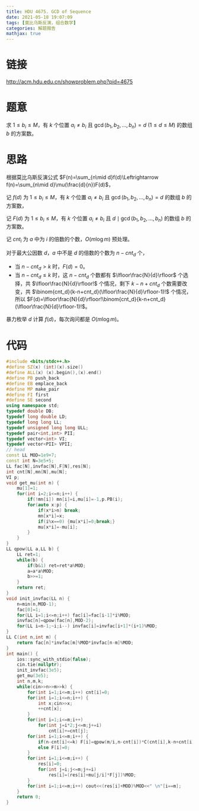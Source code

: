 ```yaml
---
title: HDU 4675. GCD of Sequence
date: 2021-05-18 19:07:09
tags: [莫比乌斯反演，组合数学]
categories: 解题报告
mathjax: true
---
```


# 链接

<http://acm.hdu.edu.cn/showproblem.php?pid=4675>

# 题意

求 $1\le b_i \le M$，有 $k$ 个位置 $a_i\neq b_i$ 且 $\gcd(b_1,b_2,\dots,b_n)=d$ $(1\le d \le M)$ 的数组 $b$ 的方案数。

<!--more-->

# 思路

根据莫比乌斯反演公式 $F(n)=\sum_{n\mid d}f(d)\Leftrightarrow f(n)=\sum_{n\mid d}\mu(\frac{d}{n})F(d)$，

记 $f(d)$ 为 $1\le b_i \le M$，有 $k$ 个位置 $a_i\neq b_i$ 且 $\gcd(b_1,b_2,\dots,b_n)=d$ 的数组 $b$ 的方案数，

记 $F(d)$ 为 $1\le b_i \le M$，有 $k$ 个位置 $a_i\neq b_i$ 且 $d\mid \gcd(b_1,b_2,\dots,b_n)$ 的数组 $b$ 的方案数。

记 $cnt_i$ 为 $a$ 中为 $i$ 的倍数的个数，$O(m\log m)$ 预处理。

对于最大公因数 $d$，$a$ 中不是 $d$ 的倍数的个数为 $n-cnt_d$ 个，

- 当 $n-cnt_d>k$ 时，$F(d)=0$。
- 当 $n-cnt_d\le k$ 时，这 $n-cnt_d$ 个数都有 $\lfloor\frac{N}{d}\rfloor$ 个选择，共 $\lfloor\frac{N}{d}\rfloor!$ 个情况，剩下 $k-n+cnt_d$ 个数需要改变，共 $\binom{cnt_d}{k-n+cnt_d}(\lfloor\frac{N}{d}\rfloor-1)!$ 个情况，所以 $F(d)=\lfloor\frac{N}{d}\rfloor!\binom{cnt_d}{k-n+cnt_d}(\lfloor\frac{N}{d}\rfloor-1)!$。

暴力枚举 $d$ 计算 $f(d)$，每次询问都是 $O(m\log m)$。


# 代码

```cpp
#include <bits/stdc++.h>
#define SZ(x) (int)(x).size()
#define ALL(x) (x).begin(),(x).end()
#define PB push_back
#define EB emplace_back
#define MP make_pair
#define FI first
#define SE second
using namespace std;
typedef double DB;
typedef long double LD;
typedef long long LL;
typedef unsigned long long ULL;
typedef pair<int,int> PII;
typedef vector<int> VI;
typedef vector<PII> VPII;
// head
const LL MOD=1e9+7;
const int N=3e5+5;
LL fac[N],invfac[N],F[N],res[N];
int cnt[N],mn[N],mu[N];
VI p;
void get_mu(int n) {
    mu[1]=1;
    for(int i=2;i<=n;i++) {
        if(!mn[i]) mn[i]=i,mu[i]=-1,p.PB(i);
        for(auto x:p) {
            if(x*i>n) break;
            mn[x*i]=x;
            if(i%x==0) {mu[x*i]=0;break;}
            mu[x*i]=-mu[i];
        }
    }
}
LL qpow(LL a,LL b) {
    LL ret=1;
    while(b) {
        if(b&1) ret=ret*a%MOD;
        a=a*a%MOD;
        b>>=1;
    }
    return ret;
}
void init_invfac(LL n) {
    n=min(n,MOD-1);
    fac[0]=1;
    for(LL i=1;i<=n;i++) fac[i]=fac[i-1]*i%MOD;
    invfac[n]=qpow(fac[n],MOD-2);
    for(LL i=n-1;~i;i--) invfac[i]=invfac[i+1]*(i+1)%MOD;
}
LL C(int n,int m) {
    return fac[n]*invfac[m]%MOD*invfac[n-m]%MOD;
}
int main() {
    ios::sync_with_stdio(false);
    cin.tie(nullptr);
    init_invfac(3e5);
    get_mu(3e5);
    int n,m,k;
    while(cin>>n>>m>>k) {
        for(int i=1;i<=m;i++) cnt[i]=0;
        for(int i=1;i<=n;i++) {
            int x;cin>>x;
            ++cnt[x];
        }
        for(int i=1;i<=m;i++)
            for(int j=i*2;j<=m;j+=i)
                cnt[i]+=cnt[j];
        for(int i=1;i<=m;i++) {
            if(n-cnt[i]<=k) F[i]=qpow(m/i,n-cnt[i])*C(cnt[i],k-n+cnt[i])%MOD*qpow(m/i-1,k-n+cnt[i])%MOD;
            else F[i]=0;
        }
        for(int i=1;i<=m;i++) {
            res[i]=0;
            for(int j=i;j<=m;j+=i)
                res[i]=(res[i]+mu[j/i]*F[j])%MOD;
        }
        for(int i=1;i<=m;i++) cout<<(res[i]+MOD)%MOD<<" \n"[i==m];
    }
    return 0;
}
```